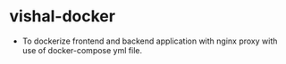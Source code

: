 # vishal-docker

- To dockerize frontend and backend application with nginx proxy with use of docker-compose yml file.